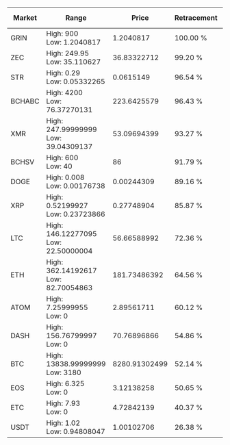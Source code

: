 | Market | Range | Price| Retracement | Doubles to 50% |
| --- | --- | --- | --- | --- |
| GRIN | High: 900<br />Low: 1.2040817 | 1.2040817 | 100.00 % | 374.23 |
| ZEC | High: 249.95<br />Low: 35.110627 | 36.83322712 | 99.20 % | 3.87 |
| STR | High: 0.29<br />Low: 0.05332265 | 0.0615149 | 96.54 % | 2.79 |
| BCHABC | High: 4200<br />Low: 76.37270131 | 223.6425579 | 96.43 % | 9.56 |
| XMR | High: 247.99999999<br />Low: 39.04309137 | 53.09694399 | 93.27 % | 2.70 |
| BCHSV | High: 600<br />Low: 40 | 86 | 91.79 % | 3.72 |
| DOGE | High: 0.008<br />Low: 0.00176738 | 0.00244309 | 89.16 % | 2.00 |
| XRP | High: 0.52199927<br />Low: 0.23723866 | 0.27748904 | 85.87 % | 1.37 |
| LTC | High: 146.12277095<br />Low: 22.50000004 | 56.66588992 | 72.36 % | 1.49 |
| ETH | High: 362.14192617<br />Low: 82.70054863 | 181.73486392 | 64.56 % | 1.22 |
| ATOM | High: 7.25999955<br />Low: 0 | 2.89561711 | 60.12 % | 1.25 |
| DASH | High: 156.76799997<br />Low: 0 | 70.76896866 | 54.86 % | 1.11 |
| BTC | High: 13838.99999999<br />Low: 3180 | 8280.91302499 | 52.14 % | 1.03 |
| EOS | High: 6.325<br />Low: 0 | 3.12138258 | 50.65 % | 1.01 |
| ETC | High: 7.93<br />Low: 0 | 4.72842139 | 40.37 % | 0.00 |
| USDT | High: 1.02<br />Low: 0.94808047 | 1.00102706 | 26.38 % | 0.00 |
